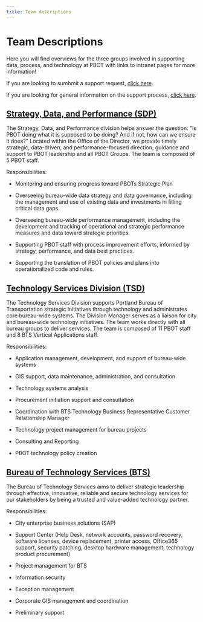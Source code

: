 ```yaml
---
title: Team descriptions
---
```


# Team Descriptions

Here you will find overviews for the three groups involved in supporting data, process, and technology at PBOT with links to intranet pages for more information!

If you are looking to sumbmit a support request, [click here](./requests).

If you are looking for general information on the support process, [click here](..).

## [Strategy, Data, and Performance (SDP)](https://employees.portland.gov/pbot/strategy-data-and-performance)

The Strategy, Data, and Performance division helps answer the question: "Is PBOT doing what it is supposed to be doing? And if not, how can we ensure it does?" Located within the Office of the Director, we provide timely strategic, data-driven, and performance-focused direction, guidance and support to PBOT leadership and all PBOT Groups. The team is composed of 5 PBOT staff.

Responsibilities:

- Monitoring and ensuring progress toward PBOTs Strategic Plan

- Overseeing bureau-wide data strategy and data governance, including the management and use of existing data and investments in filling critical data gaps.

- Overseeing bureau-wide performance management, including the development and tracking of operational and strategic performance measures and data toward strategic priorities.

- Supporting PBOT staff with process improvement efforts, informed by strategy, performance, and data best practices.

- Supporting the translation of PBOT policies and plans into operationalized code and rules.

## [Technology Services Division (TSD)](https://employees.portland.gov/pbot/technology-resources)

The Technology Services Division supports Portland Bureau of Transportation strategic initiatives through technology and administrates core bureau-wide systems. The Division Manager serves as a liaison for city and bureau-wide technology initiatives. The team works directly with all bureau groups to deliver services. The team is composed of 11 PBOT staff and 8 BTS Vertical Applications staff.

Responsibilities:

- Application management, development, and support of bureau-wide systems

- GIS support, data maintenance, administration, and consultation

- Technology systems analysis

- Procurement initiation support and consultation

- Coordination with BTS Technology Business Representative Customer Relationship Manager

- Technology project management for bureau projects

- Consulting and Reporting

- PBOT technology policy creation

## [Bureau of Technology Services (BTS)](https://employees.portland.gov/technology)

The Bureau of Technology Services aims to deliver strategic leadership through effective, innovative, reliable and secure technology services for our stakeholders by being a trusted and value-added technology partner.

Responsibilities:

- City enterprise business solutions (SAP)

- Support Center (Help Desk, network accounts, password recovery, software licenses, device replacement, printer access, Office365 support, security patching, desktop hardware management, technology product procurement)

- Project management for BTS

- Information security

- Exception management

- Corporate GIS management and coordination

- Preliminary support
